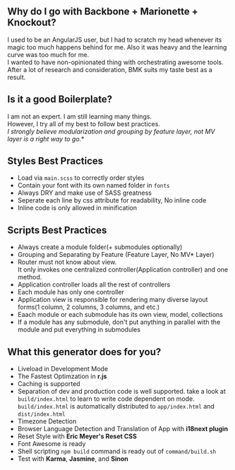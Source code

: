 ## Why do I go with Backbone + Marionette + Knockout?
  I used to be an AngularJS user, but I had to scratch my head whenever its magic too much happens behind for me. Also it was heavy and the learning curve was too much for me.<br/>
  I wanted to have non-opinionated thing with orchestrating awesome tools.
  After a lot of research and consideration, BMK suits my taste best as a result.

## Is it a good Boilerplate?
  I am not an expert. I am still learning many things.<br/>
  However, I try all of my best to follow best practices.<br/>
  **I strongly believe modularization and grouping by feature layer, not MV* layer is a right way to go.**

## Styles Best Practices
  - Load via `main.scss` to correctly order styles
  - Contain your font with its own named folder in `fonts`
  - Always DRY and make use of SASS greatness
  - Seperate each line by css attribute for readability, No inline code
  - Inline code is only allowed in minification

## Scripts Best Practices
  - Always create a module folder(+ submodules optionally)
  - Grouping and Separating by Feature (Feature Layer, No MV* Layer)
  - Router must not know about view.<br/>
    It only invokes one centralized controller(Application controller) and one method.
  - Application controller loads all the rest of controllers
  - Each module has only one controller
  - Application view is responsible for rendering many diverse layout forms(1 column, 2 columns, 3 columns, and etc.)
  - Eaach module or each submodule has its own view, model, collections
  - If a module has any submodule, don't put anything in parallel with the module and put everything in submodules


## What this generator does for you?
- Liveload in Development Mode
- The Fastest Optimzation in **r.js**
- Caching is supported
- Separation of dev and production code is well supported.
  take a look at `build/index.html` to learn to write code dependent on mode.
  `build/index.html` is automatically distributed to `app/index.html` and `dist/index.html`
- Timezone Detection
- Browser Language Detection and Translation of App with **i18next plugin**
- Reset Style with **Eric Meyer's Reset CSS**
- Font Awesome is ready
- Shell scripting `npm build` command is ready out of `command/build.sh`
- Test with **Karma**, **Jasmine**, and **Sinon**
